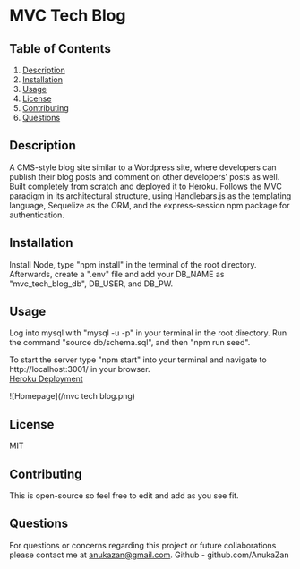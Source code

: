 # MVC Tech Blog

## Table of Contents
1. [Description](#description)
2. [Installation](#installation)
3. [Usage](#usage)
4. [License](#license)
5. [Contributing](#contributing)
6. [Questions](#questions)

## Description
A CMS-style blog site similar to a Wordpress site, where developers can publish their blog posts and comment on other developers’ posts as well. 
Built completely from scratch and deployed it to Heroku. Follows the MVC paradigm in its architectural structure, using Handlebars.js as the templating language, Sequelize as the ORM, and the express-session npm package for authentication.

## Installation
Install Node, type "npm install" in the terminal of the root directory.
Afterwards, create a ".env" file and add your DB_NAME as "mvc_tech_blog_db", DB_USER, and DB_PW.

## Usage
Log into mysql with "mysql -u <mysql username> -p"  in your terminal in the root directory. Run the command "source db/schema.sql", and then "npm run seed".

To start the server type "npm start" into your terminal and navigate to http://localhost:3001/ in your browser.  
[Heroku Deployment](https://protected-journey-29022.herokuapp.com/)

![Homepage](/mvc tech blog.png)

## License
MIT

## Contributing
This is open-source so feel free to edit and add as you see fit.

## Questions
For questions or concerns regarding this project or future collaborations please contact me at anukazan@gmail.com.
Github - github.com/AnukaZan
